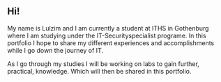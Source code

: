 ## Hi!
My name is Lulzim and I am currently a student at ITHS in Gothenburg where I am studying under the IT-Securityspecialist programe. In this portfolio I hope to share my different experiences and accomplishments while I go down the journey of IT.

As I go through my studies I will be working on labs to gain further, practical, knowledge. Which will then be shared in this portfolio.

<!--
**LulzimSec/LulzimSec** is a ✨ _special_ ✨ repository because its `README.md` (this file) appears on your GitHub profile.

Here are some ideas to get you started:

- 🔭 I’m currently working on ...
- 🌱 I’m currently learning ...
- 👯 I’m looking to collaborate on ...
- 🤔 I’m looking for help with ...
- 💬 Ask me about ...
- 📫 How to reach me: ...
- 😄 Pronouns: ...
- ⚡ Fun fact: ...
-->
